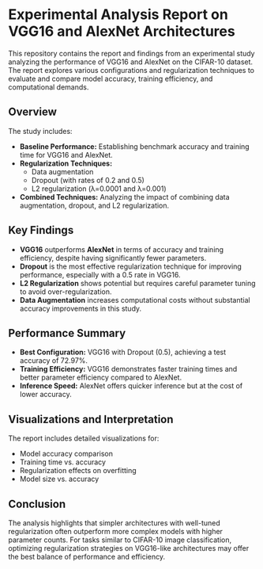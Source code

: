 # Experimental Analysis Report on VGG16 and AlexNet Architectures

This repository contains the report and findings from an experimental study analyzing the performance of VGG16 and AlexNet on the CIFAR-10 dataset. The report explores various configurations and regularization techniques to evaluate and compare model accuracy, training efficiency, and computational demands.

## Overview
The study includes:
- **Baseline Performance:** Establishing benchmark accuracy and training time for VGG16 and AlexNet.
- **Regularization Techniques:** 
  - Data augmentation
  - Dropout (with rates of 0.2 and 0.5)
  - L2 regularization (λ=0.0001 and λ=0.001)
- **Combined Techniques:** Analyzing the impact of combining data augmentation, dropout, and L2 regularization.

## Key Findings
- **VGG16** outperforms **AlexNet** in terms of accuracy and training efficiency, despite having significantly fewer parameters.
- **Dropout** is the most effective regularization technique for improving performance, especially with a 0.5 rate in VGG16.
- **L2 Regularization** shows potential but requires careful parameter tuning to avoid over-regularization.
- **Data Augmentation** increases computational costs without substantial accuracy improvements in this study.

## Performance Summary
- **Best Configuration:** VGG16 with Dropout (0.5), achieving a test accuracy of 72.97%.
- **Training Efficiency:** VGG16 demonstrates faster training times and better parameter efficiency compared to AlexNet.
- **Inference Speed:** AlexNet offers quicker inference but at the cost of lower accuracy.

## Visualizations and Interpretation
The report includes detailed visualizations for:
- Model accuracy comparison
- Training time vs. accuracy
- Regularization effects on overfitting
- Model size vs. accuracy

## Conclusion
The analysis highlights that simpler architectures with well-tuned regularization often outperform more complex models with higher parameter counts. For tasks similar to CIFAR-10 image classification, optimizing regularization strategies on VGG16-like architectures may offer the best balance of performance and efficiency.
